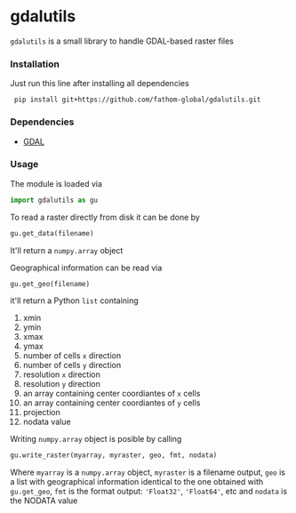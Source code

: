 # gdalutils

`gdalutils` is a small library to handle GDAL-based raster files

### Installation

Just run this line after installing all dependencies

``` pip install git+https://github.com/fathom-global/gdalutils.git```

### Dependencies
- [GDAL](https://www.gdal.org/)

### Usage

The module is loaded via

```python
import gdalutils as gu
```

To read a raster directly from disk it can be done by

```python
gu.get_data(filename)
```

It'll return a `numpy.array` object

Geographical information can be read via

```python
gu.get_geo(filename)
```

it'll return a Python `list` containing

1. xmin
2. ymin
3. xmax
4. ymax
5. number of cells `x` direction
6. number of cells `y` direction
7. resolution `x` direction
8. resolution `y` direction
9. an array containing center coordiantes of `x` cells
9. an array containing center coordiantes of `y` cells
10. projection
11. nodata value

Writing `numpy.array` object is posible by calling

```python
gu.write_raster(myarray, myraster, geo, fmt, nodata)
```

Where `myarray` is a `numpy.array` object, `myraster` is a filename output, `geo` is a list with geographical information identical to the one obtained with `gu.get_geo`, `fmt` is the format output: `'Float32'`, `'Float64'`, etc and `nodata` is the NODATA value

